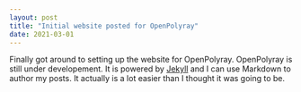 ```yaml
---
layout: post
title: "Initial website posted for OpenPolyray"
date: 2021-03-01
---
```


Finally got around to setting up the website for OpenPolyray. OpenPolyray is still under developement. It is powered by [Jekyll](http://jekyllrb.com) and I can use Markdown to author my posts. It actually is a lot easier than I thought it was going to be.